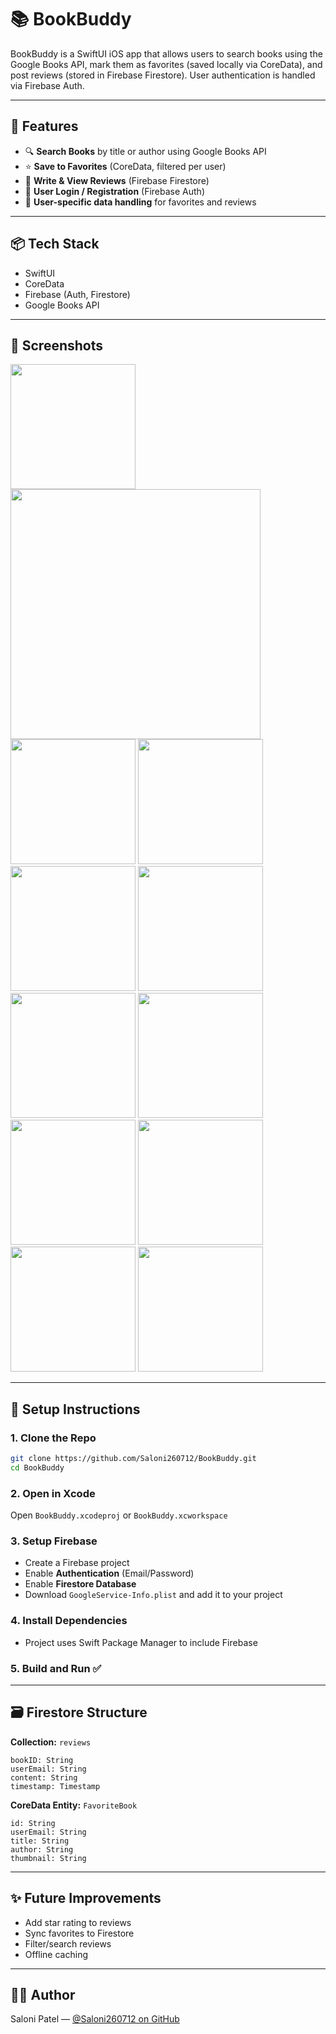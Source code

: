 # 📚 BookBuddy

BookBuddy is a SwiftUI iOS app that allows users to search books using the Google Books API, mark them as favorites (saved locally via CoreData), and post reviews (stored in Firebase Firestore). User authentication is handled via Firebase Auth.

---

## 🚀 Features

- 🔍 **Search Books** by title or author using Google Books API
- ⭐ **Save to Favorites** (CoreData, filtered per user)
- 💬 **Write & View Reviews** (Firebase Firestore)
- 🔐 **User Login / Registration** (Firebase Auth)
- 🧠 **User-specific data handling** for favorites and reviews

---

## 📦 Tech Stack

- SwiftUI
- CoreData
- Firebase (Auth, Firestore)
- Google Books API

---

## 📱 Screenshots

<img src="https://github.com/user-attachments/assets/3143f34c-57d9-4e0a-83d6-aa3117c64a9a" width="200">
<img src="https://github.com/user-attachments/assets/00ec176c-c35e-4dea-8e10-1d1cb6ba1e12" width="400">
<img src="https://github.com/user-attachments/assets/6c413ba4-f933-48b8-b7d3-dd32aa611a82" width="200">
<img src="https://github.com/user-attachments/assets/730b1a78-6e73-4131-b306-8b2bedc55bc1" width="200">
<img src="https://github.com/user-attachments/assets/7c1ef364-879b-4e4d-8d16-a2d02c0dc9ff" width="200">
<img src="https://github.com/user-attachments/assets/0d1b1bae-6acb-4def-a01a-87999e26919d" width="200">
<img src="https://github.com/user-attachments/assets/478ac851-13d3-4934-9eaa-1d7e69f1164d" width="200">
<img src="https://github.com/user-attachments/assets/f08c1854-861b-47ca-a8ab-e1ff32c77bc3" width="200">
<img src="https://github.com/user-attachments/assets/d6f02d7b-0185-4a66-9978-538974b7edc8" width="200">
<img src="https://github.com/user-attachments/assets/444f8cd9-79ec-422c-a69d-876de9e62ad8" width="200">
<img src="https://github.com/user-attachments/assets/e8d90bd7-df6c-4b30-8011-1bda9862286e" width="200">
<img src="https://github.com/user-attachments/assets/804ea04f-5ce4-459d-a049-9afd4356f71d" width="200">

---

## 🔧 Setup Instructions

### 1. Clone the Repo
```bash
git clone https://github.com/Saloni260712/BookBuddy.git
cd BookBuddy
```

### 2. Open in Xcode
Open `BookBuddy.xcodeproj` or `BookBuddy.xcworkspace`

### 3. Setup Firebase
- Create a Firebase project
- Enable **Authentication** (Email/Password)
- Enable **Firestore Database**
- Download `GoogleService-Info.plist` and add it to your project

### 4. Install Dependencies
- Project uses Swift Package Manager to include Firebase

### 5. Build and Run ✅

---

## 🗃️ Firestore Structure
**Collection:** `reviews`
```
bookID: String
userEmail: String
content: String
timestamp: Timestamp
```

**CoreData Entity:** `FavoriteBook`
```
id: String
userEmail: String
title: String
author: String
thumbnail: String
```

---

## ✨ Future Improvements
- Add star rating to reviews
- Sync favorites to Firestore
- Filter/search reviews
- Offline caching

---

## 👨‍💻 Author
Saloni Patel — [@Saloni260712 on GitHub](https://github.com/Saloni260712)
